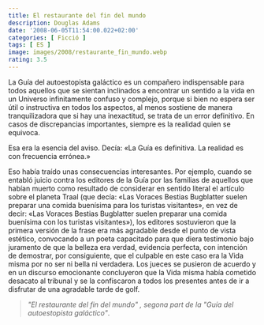 ```yaml
---
title: El restaurante del fin del mundo 
description: Douglas Adams
date: '2008-06-05T11:54:00.022+02:00'
categories: [ Ficció ]
tags: [ ES ]
image: images/2008/restaurante_fin_mundo.webp
rating: 3.5
---
```


La Guía del autoestopista galáctico es un compañero indispensable para todos aquellos que se sientan inclinados a encontrar un sentido a la vida en un Universo infinitamente confuso y complejo, porque si bien no espera ser útil o instructiva en todos los aspectos, al menos sostiene de manera tranquilizadora que si hay una inexactitud, se trata de un error definitivo. En casos de discrepancias importantes, siempre es la realidad quien se equivoca.

Esa era la esencia del aviso. Decía: «La Guía es definitiva. La realidad es con frecuencia errónea.»

Eso había traído unas consecuencias interesantes. Por ejemplo, cuando se entabló juicio contra los editores de la Guía por las familias de aquellos que habían muerto como resultado de considerar en sentido literal el artículo sobre el planeta Traal (que decía: «Las Voraces Bestias Bugblatter suelen preparar una comida buenísima para los turistas visitantes», en vez de decir: «Las Voraces Bestias Bugblatter suelen preparar una comida buenísima con los turistas visitantes»), los editores sostuvieron que la primera versión de la frase era más agradable desde el punto de vista estético, convocando a un poeta capacitado para que diera testimonio bajo juramento de que la belleza era verdad, evidencia perfecta, con intención de demostrar, por consiguiente, que el culpable en este caso era la Vida misma por no ser ni bella ni verdadera. Los jueces se pusieron de acuerdo y en un discurso emocionante concluyeron que la Vida misma había cometido desacato al tribunal y se la confiscaron a todos los presentes antes de ir a disfrutar de una agradable tarde de golf.


> *"El restaurante del fin del mundo" , segona part de la "Guía del autoestopista galáctico"*.
